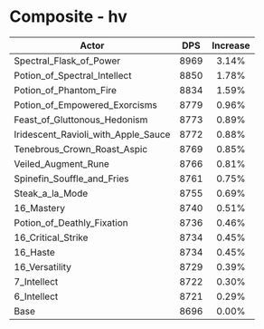 # Composite - hv
| Actor | DPS | Increase |
|---|:---:|:---:|
|Spectral_Flask_of_Power|8969|3.14%|
|Potion_of_Spectral_Intellect|8850|1.78%|
|Potion_of_Phantom_Fire|8834|1.59%|
|Potion_of_Empowered_Exorcisms|8779|0.96%|
|Feast_of_Gluttonous_Hedonism|8773|0.89%|
|Iridescent_Ravioli_with_Apple_Sauce|8772|0.88%|
|Tenebrous_Crown_Roast_Aspic|8769|0.85%|
|Veiled_Augment_Rune|8766|0.81%|
|Spinefin_Souffle_and_Fries|8761|0.75%|
|Steak_a_la_Mode|8755|0.69%|
|16_Mastery|8740|0.51%|
|Potion_of_Deathly_Fixation|8736|0.46%|
|16_Critical_Strike|8734|0.45%|
|16_Haste|8734|0.45%|
|16_Versatility|8729|0.39%|
|7_Intellect|8722|0.30%|
|6_Intellect|8721|0.29%|
|Base|8696|0.00%|
